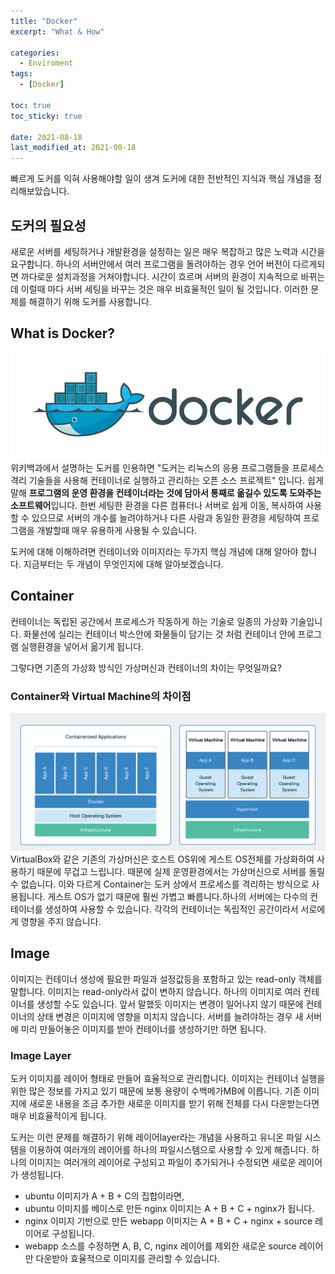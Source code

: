 ```yaml
---
title: "Docker"
excerpt: "What & How"

categories:
  - Enviroment
tags:
  - [Docker]

toc: true
toc_sticky: true

date: 2021-08-18
last_modified_at: 2021-08-18
---
```


빠르게 도커를 익혀 사용해야할 일이 생겨 도커에 대한 전반적인 지식과 핵심 개념을 정리해보았습니다.

## 도커의 필요성

새로운 서버를 세팅하거나 개발환경을 설정하는 일은 매우 복잡하고 많은 노력과 시간을 요구합니다. 하나의 서버안에서 여러 프로그램을 돌려야하는 경우 언어 버전이 다르게되면 까다로운 설치과정을 거쳐야합니다. 시간이 흐르며 서버의 환경이 지속적으로 바뀌는 데 이럴때 마다 서버 세팅을 바꾸는 것은 매우 비효율적인 일이 될 것입니다. 이러한 문제를 해결하기 위해 도커를 사용합니다.

## What is Docker?

![docker icon](./assets/img/dockericon.png)
위키백과에서 설명하는 도커를 인용하면 "도커는 리눅스의 응용 프로그램들을 프로세스 격리 기술들을 사용해 컨테이너로 실행하고 관리하는 오픈 소스 프로젝트" 입니다. 쉽게 말해 **프로그램의 운영 환경을 컨테이너라는 것에 담아서 통째로 옮길수 있도록 도와주는 소프트웨어**입니다. 한번 세팅한 환경을 다른 컴퓨터나 서버로 쉽게 이동, 복사하여 사용할 수 있으므로 서버의 개수를 늘려야하거나 다른 사람과 동일한 환경을 세팅하여 프로그램을 개발할때 매우 유용하게 사용될 수 있습니다.

도커에 대해 이해하려면 컨테이너와 이미지라는 두가지 핵심 개념에 대해 알아야 합니다. 지금부터는 두 개념이 무엇인지에 대해 알아보겠습니다.

## Container

컨테이너는 독립된 공간에서 프로세스가 작동하게 하는 기술로 일종의 가상화 기술입니다. 화물선에 실리는 컨테이너 박스안에 화물들이 담기는 것 처럼 컨테이너 안에 프로그램 실행환경을 넣어서 옮기게 됩니다.

그렇다면 기존의 가상화 방식인 가상머신과 컨테이너의 차이는 무엇일까요?

### Container와 Virtual Machine의 차이점

![docker icon](./assets/img/containerAndVM.png)
VirtualBox와 같은 기존의 가상머신은 호스트 OS위에 게스트 OS전체를 가상화하여 사용하기 때문에 무겁고 느립니다. 때문에 실제 운영환경에서는 가상머신으로 서버를 돌릴 수 없습니다. 이와 다르게 Container는 도커 상에서 프로세스를 격리하는 방식으로 사용됩니다. 게스트 OS가 없기 때문에 훨씬 가볍고 빠릅니다.하나의 서버에는 다수의 컨테이너를 생성하여 사용할 수 있습니다. 각각의 컨테이너는 독립적인 공간이라서 서로에게 영향을 주지 않습니다.

## Image

이미지는 컨테이너 생성에 필요한 파일과 설정값등을 포함하고 있는 read-only 객체를 말합니다. 이미지는 read-only라서 값이 변하지 않습니다. 하나의 이미지로 여러 컨테이너를 생성할 수도 있습니다. 앞서 말했듯 이미지는 변경이 일어나지 않기 때문에 컨테이너의 상태 변경은 이미지에 영향을 미치지 않습니다. 서버를 늘려야하는 경우 새 서버에 미리 만들어놓은 이미지를 받아 컨테이너를 생성하기만 하면 됩니다.

### Image Layer

도커 이미지를 레이어 형태로 만들어 효율적으로 관리합니다. 이미지는 컨테이너 실행을 위한 많은 정보를 가지고 있기 때문에 보통 용량이 수백메가MB에 이릅니다. 기존 이미지에 새로운 내용을 조금 추가한 새로운 이미지를 받기 위해 전체를 다시 다운받는다면 매우 비효율적이게 됩니다.

도커는 이런 문제를 해결하기 위해 레이어layer라는 개념을 사용하고 유니온 파일 시스템을 이용하여 여러개의 레이어를 하나의 파일시스템으로 사용할 수 있게 해줍니다. 하나의 이미지는 여러개의 레이어로 구성되고 파일이 추가되거나 수정되면 새로운 레이어가 생성됩니다.

- ubuntu 이미지가 A + B + C의 집합이라면,
- ubuntu 이미지를 베이스로 만든 nginx 이미지는 A + B + C + nginx가 됩니다.
- nginx 이미지 기반으로 만든 webapp 이미지는 A + B + C + nginx + source 레이어로 구성됩니다.
- webapp 소스를 수정하면 A, B, C, nginx 레이어를 제외한 새로운 source 레이어만 다운받아 효율적으로 이미지를 관리할 수 있습니다.
